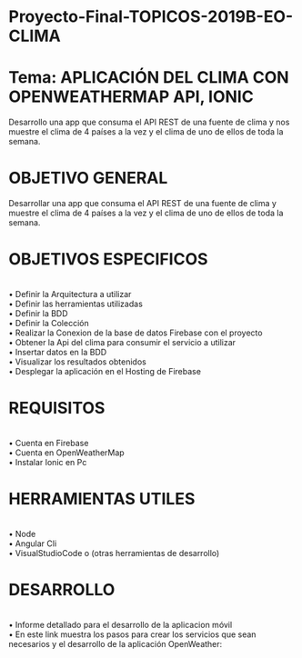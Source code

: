 # Proyecto-Final-TOPICOS-2019B-EO-CLIMA

# Tema: APLICACIÓN DEL CLIMA CON OPENWEATHERMAP API, IONIC

Desarrollo una app que consuma el API REST de una fuente de clima y nos muestre el clima de 4 países a la vez y el clima de uno de ellos de toda la semana.

# OBJETIVO GENERAL

Desarrollar una app que consuma el API REST de una fuente de clima y muestre el clima de 4 países a la vez y el clima de uno de ellos de toda la semana.

# OBJETIVOS ESPECIFICOS 

<br>•	Definir la Arquitectura a utilizar
<br>•	Definir las herramientas utilizadas
<br>•	Definir la BDD
<br>•	Definir la Colección
<br>• Realizar la Conexion de la base de datos Firebase con el proyecto 
<br>• Obtener la Api del clima para consumir el servicio a utilizar 
<br>•	Insertar datos en la BDD 
<br> •	Visualizar los resultados obtenidos
<br> •	Desplegar la aplicación en el Hosting de Firebase

# REQUISITOS

<br> • Cuenta en Firebase 
<br> • Cuenta en OpenWeatherMap 
<br> • Instalar Ionic en Pc

# HERRAMIENTAS UTILES 

<br> • Node 
<br> • Angular Cli
<br> • VisualStudioCode o (otras herramientas de desarrollo)

# DESARROLLO

<br> • Informe detallado para el desarrollo de la aplicacion móvil
<br> • En este link muestra los pasos para crear los servicios que sean necesarios y el desarrollo de la aplicación OpenWeather:






